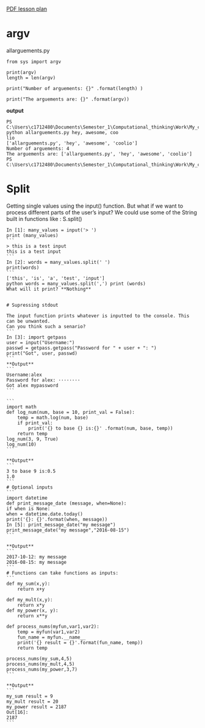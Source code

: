 [PDF lesson plan](https://learningcentral.cf.ac.uk/bbcswebdav/pid-4468702-dt-content-rid-7950270_2/courses/1718-CM6114/6_Advanced_IO_Conditioning.pdf)

# argv

allarguements.py

```
from sys import argv

print(argv)
length = len(argv)

print("Number of arguements: {}" .format(length) )

print("The arguements are: {}" .format(argv))

```
**output**
```
PS C:\Users\c1712480\Documents\Semester_1\Computational_thinking\Work\My_code> python allarguements.py hey, awesome, coo
lio
['allarguements.py', 'hey', 'awesome', 'coolio']
Number of arguements: 4
The arguements are: ['allarguements.py', 'hey', 'awesome', 'coolio']
PS C:\Users\c1712480\Documents\Semester_1\Computational_thinking\Work\My_code>

```
# Split

Getting single values using the input() function. But what if we want to process different parts of
the user’s input? We could use some of the String built in functions like : S.split()
````
In [1]: many_values = input('> ')
print (many_values)
```
> this is a test input
this is a test input
```
In [2]: words = many_values.split(' ')
print(words)
```
['this', 'is', 'a', 'test', 'input']
python words = many_values.split(',') print (words)
What will it print? **Nothing**


# Supressing stdout

The input function prints whatever is inputted to the console. This can be unwanted.
Can you think such a senario?
```
In [3]: import getpass
user = input("Username:")
passwd = getpass.getpass("Password for " + user + ": ")
print("Got", user, passwd)
```
**Output**
```
Username:alex
Password for alex: ········
Got alex mypassword
```

```
import math
def log_num(num, base = 10, print_val = False):
    temp = math.log(num, base)
    if print_val:
        print('{} to base {} is:{}' .format(num, base, temp))
    return temp
log_num(3, 9, True)
log_num(10)
```

**Output**
```
3 to base 9 is:0.5
1.0
```
# Optional inputs
```
import datetime
def print_message_date (message, when=None):
if when is None:
when = datetime.date.today()
print('{}: {}'.format(when, message))
In [5]: print_message_date("my message")
print_message_date("my message","2016-08-15")
```

**Output**
```
2017-10-12: my message
2016-08-15: my message
```
# Functions can take functions as inputs:
```
def my_sum(x,y):
    return x+y

def my_mult(x,y):
    return x*y
def my_power(x, y):
    return x**y

def process_nums(myfun,var1,var2):
    temp = myfun(var1,var2)
    fun_name = myfun.__name__
    print('{} result = {}'.format(fun_name, temp))
    return temp

process_nums(my_sum,4,5)
process_nums(my_mult,4,5)
process_nums(my_power,3,7)
```

**Output**
```
my_sum result = 9
my_mult result = 20
my_power result = 2187
Out[16]:
2187
```
